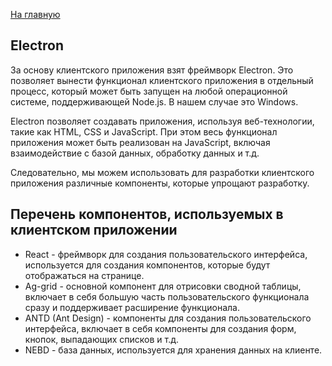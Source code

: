 [На главную](/README.md)
## Electron

За основу клиентского приложения взят фреймворк Electron. Это позволяет вынести функционал клиентского приложения в отдельный процесс, который может быть запущен на любой операционной системе, поддерживающей Node.js. В нашем случае это Windows.

  Electron позволяет создавать приложения, используя веб-технологии, такие как HTML, CSS и JavaScript. При этом весь функционал приложения может быть реализован на JavaScript, включая взаимодействие с базой данных, обработку данных и т.д.

  Следовательно, мы можем использовать для разработки клиентского приложения различные компоненты, которые упрощают разработку.

## Перечень компонентов, используемых в клиентском приложении

- React - фреймворк для создания пользовательского интерфейса, используется для создания компонентов, которые будут отображаться на странице.
- Ag-grid - основной компонент для отрисовки сводной таблицы, включает в себя большую часть пользовательского функционала сразу и поддерживает расширение функционала.
- ANTD (Ant Design) - компоненты для создания пользовательского интерфейса, включает в себя компоненты для создания форм, кнопок, выпадающих списков и т.д.
- NEBD - база данных, используется для хранения данных на клиенте.
